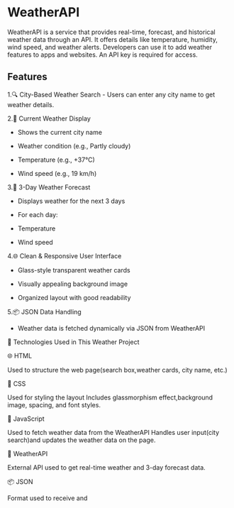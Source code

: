 # WeatherAPI
WeatherAPI is a service that provides real-time, forecast, and historical weather data through an API. It offers details like temperature, humidity, wind speed, and weather alerts. Developers can use it to add weather features to apps and websites. An API key is required for access.

## Features
1.🔍 City-Based Weather Search
    - Users can enter any city name to get weather details.

2.📍 Current Weather Display

   - Shows the current city name

   - Weather condition (e.g., Partly cloudy)

   - Temperature (e.g., +37°C)

   - Wind speed (e.g., 19 km/h)

3.📅 3-Day Weather Forecast

   - Displays weather for the next 3 days

   - For each day:

   - Temperature

   - Wind speed

4.🌐 Clean & Responsive User Interface

   - Glass-style transparent weather cards

   - Visually appealing background image

   - Organized layout with good readability

5.📦 JSON Data Handling

   - Weather data is fetched dynamically via JSON from WeatherAPI
     
🧰 Technologies Used in This Weather Project

🌐 HTML

Used to structure the web page(search box,weather cards, city name, etc.)

🎨 CSS

Used for styling the layout
Includes glassmorphism effect,background image, spacing, and font styles.

🧠 JavaScript

Used to fetch weather data from the WeatherAPI
Handles user input(city search)and updates the
weather data on the page.

📡 WeatherAPI

External API used to get real-time weather and
3-day forecast data.

📦 JSON

Format used to receive and 
